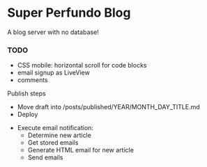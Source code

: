 # Super Perfundo Blog

A blog server with no database!

### TODO
* CSS mobile: horizontal scroll for code blocks
* email signup as LiveView
* comments

Publish steps
* Move draft into /posts/published/YEAR/MONTH_DAY_TITLE.md
* Deploy
- Execute email notification:
  * Determine new article
  * Get stored emails
  * Generate HTML email for new article
  * Send emails
